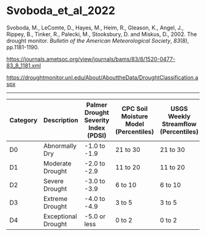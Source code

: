 # Svoboda_et_al_2022

Svoboda, M., LeComte, D., Hayes, M., Heim, R., Gleason, K., Angel, J., Rippey, B., Tinker, R., Palecki, M., Stooksbury, D. and Miskus, D., 2002. The drought monitor. _Bulletin of the American Meteorological Society_, _83_(8), pp.1181-1190.

https://journals.ametsoc.org/view/journals/bams/83/8/1520-0477-83_8_1181.xml

https://droughtmonitor.unl.edu/About/AbouttheData/DroughtClassification.aspx

---


| Category | Description | Palmer Drought Severity Index (PDSI) | CPC Soil Moisture Model (Percentiles) | USGS Weekly Streamflow (Percentiles) | Standardized Precipitation Index (SPI) | Objective Drought Indicator Blends (Percentiles) |
|----------|-------------|--------------------------------------|---------------------------------------|--------------------------------------|----------------------------------------|--------------------------------------------------|
| D0 | Abnormally Dry | -1.0 to -1.9 | 21 to 30 | 21 to 30 | -0.5 to -0.7 | 21 to 30 |
| D1 | Moderate Drought | -2.0 to -2.9   | 11 to 20 | 11 to 20 | -0.8 to -1.2 | 11 to 20   |
| D2 | Severe Drought | -3.0 to -3.9   | 6 to 10 | 6 to 10 | -1.3 to -1.5 | 6 to 10 |
| D3 | Extreme Drought  | -4.0 to -4.9 | 3 to 5 | 3 to 5 | -1.6 to -1.9 | 3 to 5 |
| D4 | Exceptional Drought  | -5.0 or less | 0 to 2 | 0 to 2 | -2.0 or less | 0 to 2 |